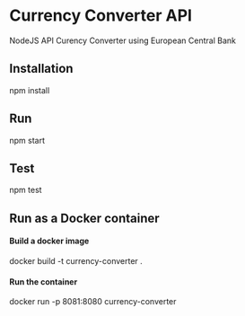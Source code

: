 # Currency Converter API
NodeJS API Curency Converter using European Central Bank

## Installation
npm install

## Run
npm start

## Test
npm test

## Run as a Docker container

#### Build a docker image
docker build -t currency-converter .

#### Run the container
docker run -p 8081:8080 currency-converter



